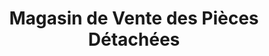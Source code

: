 ---
title: "Magasin de Vente des Pièces Détachées"
url: /macenta/magasin-de-vente-des-pieces-detachees/
shop: Allgemein
---